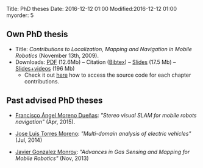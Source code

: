 Title: PhD theses
Date: 2016-12-12 01:00
Modified:2016-12-12 01:00
myorder: 5

## Own PhD thesis

  * Title: _Contributions to Localization, Mapping and Navigation in Mobile Robotics_ (November 13th, 2009).
  * Downloads: [PDF](http://ingmec.ual.es/~jlblanco/papers/jlblanco-thesis.pdf) (12.6Mb) – Citation ([Bibtex](http://mapir.isa.uma.es/mapirpubsite/index.php/export/publication/171/bibtex)) – [Slides](http://ingmec.ual.es/~jlblanco/papers/jlblanco-phd-dissertation.pdf) (17.5 Mb) – [Slides+videos](http://ingmec.ual.es/~jlblanco/papers/jlblanco-phd-dissertation+videos.zip) (196 Mb)
	* Check it out [here](http://www.mrpt.org/contributions-to-localization-mapping-and-navigation-in-mobile-robotics/) how to access the source code for each chapter contributions.

## Past advised PhD theses
  * <a href="http://www.isa.uma.es/C15/C4/fmoreno/" target="_blank">Francisco &Aacute;ngel Moreno Due&ntilde;as</a>: <i>"Stereo visual SLAM for mobile robots navigation"</i> (Apr, 2015).

  * <a href="http://www.ual.es/personal/jtm224/" target="_blank">Jose Luis Torres Moreno</a>: <i>"Multi-domain analysis of electric vehicles"</i> (Jul, 2014)

  * <a href="http://mapir.isa.uma.es/mapirwebsite/index.php/graduate-students-menu/109-javier-gonzalez-monroy" target="_blank">Javier Gonzalez Monroy</a>: <i>"Advances in Gas Sensing and Mapping for Mobile Robotics"</i> (Nov, 2013)
